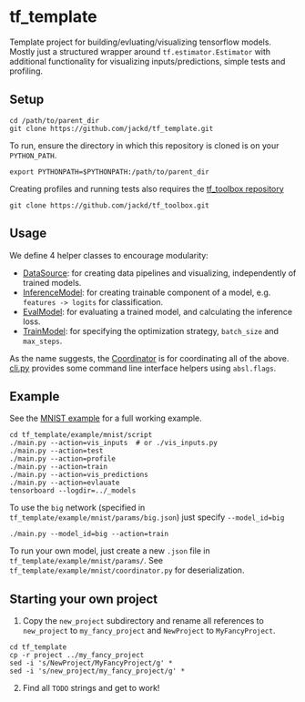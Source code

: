 # tf_template
Template project for building/evluating/visualizing tensorflow models. Mostly just a structured wrapper around `tf.estimator.Estimator` with additional functionality for visualizing inputs/predictions, simple tests and profiling.

## Setup
```
cd /path/to/parent_dir
git clone https://github.com/jackd/tf_template.git
```
To run, ensure the directory in which this repository is cloned is on your `PYTHON_PATH`.
```
export PYTHONPATH=$PYTHONPATH:/path/to/parent_dir
```

Creating profiles and running tests also requires the [tf_toolbox repository](https://github.com/jackd/tf_toolbox)
```
git clone https://github.com/jackd/tf_toolbox.git
```

## Usage
We define 4 helper classes to encourage modularity:
* [DataSource](./data_source.py): for creating data pipelines and visualizing, independently of trained models.
* [InferenceModel]('./inference_model.py'): for creating trainable component of a model, e.g. `features -> logits` for classification.
* [EvalModel]('./eval_model.py'): for evaluating a trained model, and calculating the inference loss.
* [TrainModel]('./train_model.py'): for specifying the optimization strategy, `batch_size` and `max_steps`.

As the name suggests, the [Coordinator]('./coordinator.py') is for coordinating all of the above. [cli.py](./cli.py) provides some command line interface helpers using `absl.flags`.

## Example
See the [MNIST example](./example/mnist) for a full working example.
```
cd tf_template/example/mnist/script
./main.py --action=vis_inputs  # or ./vis_inputs.py
./main.py --action=test
./main.py --action=profile
./main.py --action=train
./main.py --action=vis_predictions
./main.py --action=evlauate
tensorboard --logdir=../_models
```

To use the `big` network (specified in `tf_template/example/mnist/params/big.json`) just specify `--model_id=big`
```
./main.py --model_id=big --action=train
```

To run your own model, just create a new `.json` file in `tf_template/example/mnist/params/`. See `tf_template/example/mnist/coordinator.py` for deserialization.


## Starting your own project
1. Copy the `new_project` subdirectory and rename all references to `new_project` to `my_fancy_project` and `NewProject` to `MyFancyProject`.
```
cd tf_template
cp -r project ../my_fancy_project
sed -i 's/NewProject/MyFancyProject/g' *
sed -i 's/new_project/my_fancy_project/g' *
```
2. Find all `TODO` strings and get to work!
